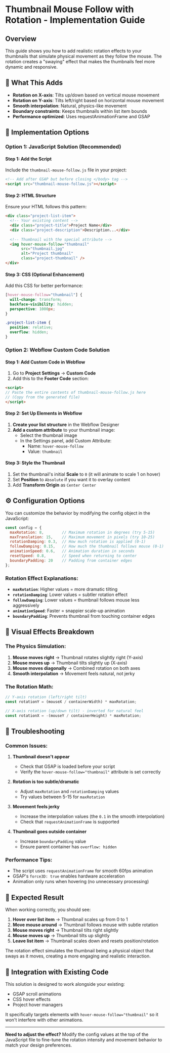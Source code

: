 # Thumbnail Mouse Follow with Rotation - Implementation Guide

## Overview
This guide shows you how to add realistic rotation effects to your thumbnails that simulate physical movement as they follow the mouse. The rotation creates a "swaying" effect that makes the thumbnails feel more dynamic and responsive.

## 🎯 What This Adds
- **Rotation on X-axis**: Tilts up/down based on vertical mouse movement
- **Rotation on Y-axis**: Tilts left/right based on horizontal mouse movement  
- **Smooth interpolation**: Natural, physics-like movement
- **Boundary constraints**: Keeps thumbnails within list item bounds
- **Performance optimized**: Uses requestAnimationFrame and GSAP

## 🚀 Implementation Options

### Option 1: JavaScript Solution (Recommended)

#### Step 1: Add the Script
Include the `thumbnail-mouse-follow.js` file in your project:

```html
<!-- Add after GSAP but before closing </body> tag -->
<script src="thumbnail-mouse-follow.js"></script>
```

#### Step 2: HTML Structure
Ensure your HTML follows this pattern:

```html
<div class="project-list-item">
  <!-- Your existing content -->
  <div class="project-title">Project Name</div>
  <div class="project-description">Description...</div>
  
  <!-- Thumbnail with the special attribute -->
  <img hover-mouse-follow="thumbnail" 
       src="thumbnail.jpg" 
       alt="Project thumbnail" 
       class="project-thumbnail" />
</div>
```

#### Step 3: CSS (Optional Enhancement)
Add this CSS for better performance:

```css
[hover-mouse-follow="thumbnail"] {
  will-change: transform;
  backface-visibility: hidden;
  perspective: 1000px;
}

.project-list-item {
  position: relative;
  overflow: hidden;
}
```

### Option 2: Webflow Custom Code Solution

#### Step 1: Add Custom Code in Webflow
1. Go to **Project Settings** → **Custom Code**
2. Add this to the **Footer Code** section:

```html
<script>
// Paste the entire contents of thumbnail-mouse-follow.js here
// (Copy from the generated file)
</script>
```

#### Step 2: Set Up Elements in Webflow
1. **Create your list structure** in the Webflow Designer
2. **Add a custom attribute** to your thumbnail image:
   - Select the thumbnail image
   - In the Settings panel, add Custom Attribute:
     - Name: `hover-mouse-follow`
     - Value: `thumbnail`

#### Step 3: Style the Thumbnail
1. Set the thumbnail's initial **Scale** to `0` (it will animate to scale 1 on hover)
2. Set **Position** to `Absolute` if you want it to overlay content
3. Add **Transform Origin** as `Center Center`

## ⚙️ Configuration Options

You can customize the behavior by modifying the config object in the JavaScript:

```javascript
const config = {
  maxRotation: 8,        // Maximum rotation in degrees (try 5-15)
  maxTranslation: 15,    // Maximum movement in pixels (try 10-25)
  rotationDamping: 0.3,  // How much rotation is applied (0-1)
  followDamping: 0.15,   // How much the thumbnail follows mouse (0-1)
  animationSpeed: 0.6,   // Animation duration in seconds
  resetSpeed: 0.8,       // Speed when returning to center
  boundaryPadding: 20    // Padding from container edges
};
```

### Rotation Effect Explanations:

- **`maxRotation`**: Higher values = more dramatic tilting
- **`rotationDamping`**: Lower values = subtler rotation effect
- **`followDamping`**: Lower values = thumbnail follows mouse less aggressively
- **`animationSpeed`**: Faster = snappier scale-up animation
- **`boundaryPadding`**: Prevents thumbnail from touching container edges

## 🎨 Visual Effects Breakdown

### The Physics Simulation:
1. **Mouse moves right** → Thumbnail rotates slightly right (Y-axis)
2. **Mouse moves up** → Thumbnail tilts slightly up (X-axis)
3. **Mouse moves diagonally** → Combined rotation on both axes
4. **Smooth interpolation** → Movement feels natural, not jerky

### The Rotation Math:
```javascript
// Y-axis rotation (left/right tilt)
const rotationY = (mouseX / containerWidth) * maxRotation;

// X-axis rotation (up/down tilt) - inverted for natural feel
const rotationX = -(mouseY / containerHeight) * maxRotation;
```

## 🔧 Troubleshooting

### Common Issues:

1. **Thumbnail doesn't appear**
   - Check that GSAP is loaded before your script
   - Verify the `hover-mouse-follow="thumbnail"` attribute is set correctly

2. **Rotation is too subtle/dramatic**
   - Adjust `maxRotation` and `rotationDamping` values
   - Try values between 5-15 for `maxRotation`

3. **Movement feels jerky**
   - Increase the interpolation values (the `0.1` in the smooth interpolation)
   - Check that `requestAnimationFrame` is supported

4. **Thumbnail goes outside container**
   - Increase `boundaryPadding` value
   - Ensure parent container has `overflow: hidden`

### Performance Tips:
- The script uses `requestAnimationFrame` for smooth 60fps animation
- GSAP's `force3D: true` enables hardware acceleration
- Animation only runs when hovering (no unnecessary processing)

## 🎯 Expected Result

When working correctly, you should see:
1. **Hover over list item** → Thumbnail scales up from 0 to 1
2. **Move mouse around** → Thumbnail follows mouse with subtle rotation
3. **Mouse moves right** → Thumbnail tilts right slightly
4. **Mouse moves up** → Thumbnail tilts up slightly  
5. **Leave list item** → Thumbnail scales down and resets position/rotation

The rotation effect simulates the thumbnail being a physical object that sways as it moves, creating a more engaging and realistic interaction.

## 🔄 Integration with Existing Code

This solution is designed to work alongside your existing:
- GSAP scroll animations
- CSS hover effects
- Project hover managers

It specifically targets elements with `hover-mouse-follow="thumbnail"` so it won't interfere with other animations.

---

**Need to adjust the effect?** Modify the config values at the top of the JavaScript file to fine-tune the rotation intensity and movement behavior to match your design preferences.